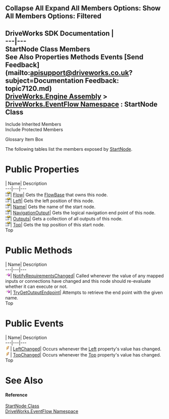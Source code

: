        

 Collapse All Expand All  Members Options: Show All  Members Options: Filtered   
---  
DriveWorks SDK Documentation  |   
---|---  
StartNode Class Members   
See Also Properties Methods Events [Send Feedback](mailto:apisupport@driveworks.co.uk?subject=Documentation Feedback: topic7120.md)  
[DriveWorks.Engine Assembly](topic2156.md) > [DriveWorks.EventFlow Namespace](topic6871.md) : StartNode Class  
---  
  
Include Inherited Members    
Include Protected Members  


Glossary Item Box

The following tables list the members exposed by [StartNode](topic7120.md).

# Public Properties

| Name| Description  
---|---|---  
![Public Property](dotnetimages/publicProperty.gif)| [Flow](topic7128.md)| Gets the [FlowBase](topic6999.md) that owns this node.   
![Public Property](dotnetimages/publicProperty.gif)| [Left](topic7129.md)| Gets the left position of this node.   
![Public Property](dotnetimages/publicProperty.gif)| [Name](topic7130.md)| Gets the name of the start node.   
![Public Property](dotnetimages/publicProperty.gif)| [NavigationOutput](topic7131.md)| Gets the logical navigation end point of this node.   
![Public Property](dotnetimages/publicProperty.gif)| [Outputs](topic7132.md)| Gets a collection of all outputs of this node.   
![Public Property](dotnetimages/publicProperty.gif)| [Top](topic7133.md)| Gets the top position of this start node.   
Top

# Public Methods

| Name| Description  
---|---|---  
![Public Method](dotnetimages/publicMethod.gif)| [NotifyRequirementsChanged](topic7126.md)| Called whenever the value of any mapped inputs or connections have changed and this node should re-evaluate whether it can execute or not.   
![Public Method](dotnetimages/publicMethod.gif)| [TryGetOutputEndpoint](topic7127.md)| Attempts to retrieve the end point with the given name.   
Top

# Public Events

| Name| Description  
---|---|---  
![Public Event](dotnetimages/publicEvent.gif)| [LeftChanged](topic7134.md)| Occurs whenever the [Left](topic7129.md) property's value has changed.   
![Public Event](dotnetimages/publicEvent.gif)| [TopChanged](topic7135.md)| Occurs whenever the [Top](topic7133.md) property's value has changed.   
Top

# See Also

#### Reference

[StartNode Class](topic7120.md)   
[DriveWorks.EventFlow Namespace](topic6871.md)


